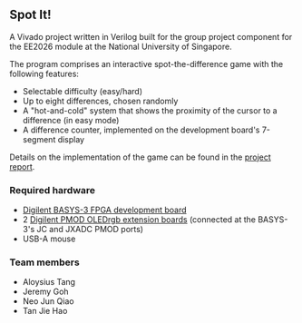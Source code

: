 ## Spot It!

A Vivado project written in Verilog built for the group project component for the EE2026 module at the National University of Singapore.

The program comprises an interactive spot-the-difference game with the following features:
* Selectable difficulty (easy/hard)
* Up to eight differences, chosen randomly
* A "hot-and-cold" system that shows the proximity of the cursor to a difference (in easy mode)
* A difference counter, implemented on the development board's 7-segment display

Details on the implementation of the game can be found in the [project report](project_report.pdf).

### Required hardware

* [Digilent BASYS-3 FPGA development board](https://digilent.com/reference/programmable-logic/basys-3/start)
* 2 [Digilent PMOD OLEDrgb extension boards](https://digilent.com/reference/pmod/pmodoledrgb/start?srsltid=AfmBOor_uGjYN2YXgb-FAzZwBu5BqfdTgV1gQSQbQx_4JU4qqyokJXJI) (connected at the BASYS-3's JC and JXADC PMOD ports)
* USB-A mouse

### Team members

* Aloysius Tang
* Jeremy Goh
* Neo Jun Qiao
* Tan Jie Hao
